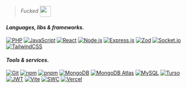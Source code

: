 >_Fucked_    <img src="https://media.tenor.com/uvs84qLH_l8AAAAi/nahh-nah.gif" width="30px" align="center">

#### _Languages, libs & frameworks._

<!--![HTML](https://img.shields.io/badge/HTML-E34F26?style=for-the-badge&logo=html5&logoColor=white)-->
<!--![CSS](https://img.shields.io/badge/CSS-1572B6?style=for-the-badge&logo=css3&logoColor=white)-->
[![PHP](https://img.shields.io/badge/PHP-777BB4?style=for-the-badge&logo=php&logoColor=white)](https://www.php.net/)
[![JavaScript](https://img.shields.io/badge/JavaScript-000000?style=for-the-badge&logo=javascript&logoColor=F7DF1E)](https://developer.mozilla.org/en-US/docs/Web/JavaScript)
[![React](https://img.shields.io/badge/React-282c34?style=for-the-badge&logo=react&logoColor=61DAFB)](https://react.dev/)
[![Node.js](https://img.shields.io/badge/Node.js-339933?style=for-the-badge&logo=node.js&logoColor=white)](https://nodejs.org/en/)
[![Express.js](https://img.shields.io/badge/Express.js-78c461?style=for-the-badge&logo=express&logoColor=white)](https://expressjs.com/)
[![Zod](https://img.shields.io/badge/Zod-3B82F6?style=for-the-badge&logo=Zod&logoColor=white)](https://zod.dev/)
[![Socket.io](https://img.shields.io/badge/Socket.io-000000?style=for-the-badge&logo=socket.io&logoColor=white)](https://socket.io/)
[![TailwindCSS](https://img.shields.io/badge/TailwindCSS-FFFFFF?style=for-the-badge&logo=tailwindcss&logoColor=38BCF9)](https://tailwindcss.com/)


#### _Tools & services._

[![Git](https://img.shields.io/badge/Git-F05032?style=for-the-badge&logo=git&logoColor=white)](https://git-scm.com/)
[![npm](https://img.shields.io/badge/npm-CB3837?style=for-the-badge&logo=npm&logoColor=white)](https://www.npmjs.com/)
[![pnpm](https://img.shields.io/badge/pnpm-ffffff?style=for-the-badge&logo=pnpm&logoColor=f69220)](https://pnpm.io/)
[![MongoDB](https://img.shields.io/badge/MongoDB-47A248?style=for-the-badge&logo=mongodb&logoColor=white)](https://www.mongodb.com/)
[![MongoDB Atlas](https://img.shields.io/badge/MongoDB%20Atlas-47A248?logo=mongodb&logoColor=white&style=for-the-badge)](https://www.mongodb.com/products/platform/atlas-database)
[![MySQL](https://img.shields.io/badge/MySQL-4479A1?style=for-the-badge&logo=mysql&logoColor=white)](https://www.mysql.com/)
[![Turso](https://img.shields.io/badge/Turso-007acc?logo=turso&logoColor=white&style=for-the-badge)](https://turso.tech/)
[![JWT](https://img.shields.io/badge/JWT-000000?style=for-the-badge&logo=JSON%20web%20tokens&logoColor=white)](https://jwt.io/)
[![Vite](https://img.shields.io/badge/Vite-FFD62E?style=for-the-badge&logo=Vite&logoColor=646CFF)](https://vitejs.dev/)
[![SWC](https://img.shields.io/badge/SWC-%2320232a.svg?style=for-the-badge&logo=swc&logoColor=%23F2C94C)](https://swc.rs/)
[![Vercel](https://img.shields.io/badge/Vercel-black?logo=vercel&style=for-the-badge)](https://vercel.com/home)

<!-- Old JS badge ![JavaScript](https://img.shields.io/badge/JavaScript-F7DF1E?style=for-the-badge&logo=javascript&logoColor=black) -->
